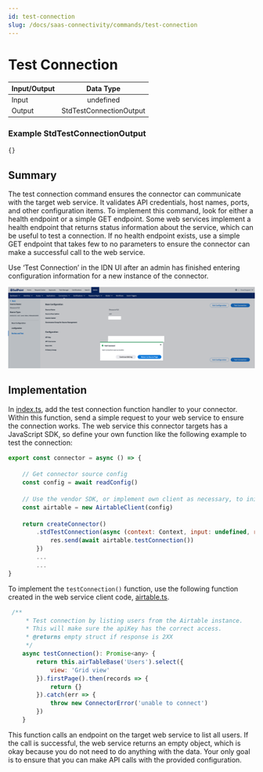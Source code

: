 ```yaml
---
id: test-connection
slug: /docs/saas-connectivity/commands/test-connection
---
```

# Test Connection

| Input/Output |  Data Type                |
|:-------------|:-------------------------:|
| Input        | undefined                 |
| Output       |  StdTestConnectionOutput  |

### Example StdTestConnectionOutput
```javascript
{}
```

## Summary
The test connection command ensures the connector can communicate with the target web service. It validates API credentials, host names, ports, and other configuration items. To implement this command, look for either a health endpoint or a simple GET endpoint. Some web services implement a health endpoint that returns status information about the service, which can be useful to test a connection. If no health endpoint exists, use a simple GET endpoint that takes few to no parameters to ensure the connector can make a successful call to the web service.

Use ‘Test Connection’ in the IDN UI after an admin has finished entering configuration information for a new instance of the connector.

![Test Connection](./img/test_command_idn.png)

## Implementation
In [index.ts](https://github.com/sailpoint-oss/airtable-example-connector/blob/main/src/index.ts), add the test connection function handler to your connector. Within this function, send a simple request to your web service to ensure the connection works. The web service this connector targets has a JavaScript SDK, so define your own function like the following example to test the connection:

```javascript
export const connector = async () => {

    // Get connector source config
    const config = await readConfig()

    // Use the vendor SDK, or implement own client as necessary, to initialize a client
    const airtable = new AirtableClient(config)

    return createConnector()
        .stdTestConnection(async (context: Context, input: undefined, res: Response<StdTestConnectionOutput>) => {
            res.send(await airtable.testConnection())
        })
        ...
        ...
}
```

To implement the ```testConnection()``` function, use the following function created in the web service client code, [airtable.ts](https://github.com/sailpoint-oss/airtable-example-connector/blob/main/src/airtable.ts). 

```javascript
 /**
     * Test connection by listing users from the Airtable instance.  
     * This will make sure the apiKey has the correct access.
     * @returns empty struct if response is 2XX
     */
    async testConnection(): Promise<any> {
        return this.airTableBase('Users').select({
            view: 'Grid view'
        }).firstPage().then(records => {
            return {}
        }).catch(err => {
            throw new ConnectorError('unable to connect')
        })
    }
```

This function calls an endpoint on the target web service to list all users. If the call is successful, the web service returns an empty object, which is okay because you do not need to do anything with the data. Your only goal is to ensure that you can make API calls with the provided configuration.